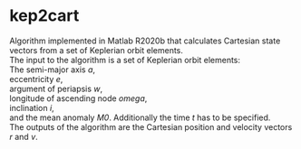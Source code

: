 # kep2cart 
Algorithm implemented in Matlab R2020b that calculates Cartesian state vectors from a set of Keplerian orbit elements.  
The input to the algorithm is a set of Keplerian orbit elements:  
  The semi-major axis *a*,  
  eccentricity *e*,  
  argument of periapsis *w*,  
  longitude of ascending node *omega*,  
  inclination *i*,  
  and the mean anomaly *M0*. 
Additionally the time *t* has to be specified.  
The outputs of the algorithm are the Cartesian position and velocity vectors *r* and *v*.
